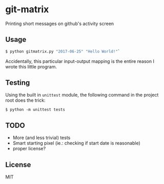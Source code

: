 # git-matrix

Printing short messages on github's activity screen

## Usage

```sh
$ python gitmatrix.py "2017-06-25" "Hello World!"`
```
Accidentally, this particular input-output mapping is the entire reason I wrote this little program.

## Testing

Using the built in `unittest` module, the following command in the project root does the trick:

```
$ python -m unittest tests
```

## TODO

   - More (and less trivial) tests
   - Smart starting pixel (ie.: checking if start date is reasonable)
   - proper license?

## License

MIT